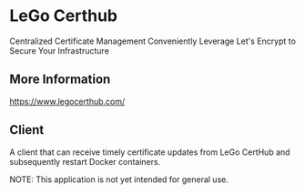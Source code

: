 # LeGo Certhub
Centralized Certificate Management
Conveniently Leverage Let&apos;s Encrypt to Secure Your Infrastructure

## More Information
https://www.legocerthub.com/

## Client
A client that can receive timely certificate updates from LeGo CertHub 
and subsequently restart Docker containers.

NOTE: This application is not yet intended for general use.

